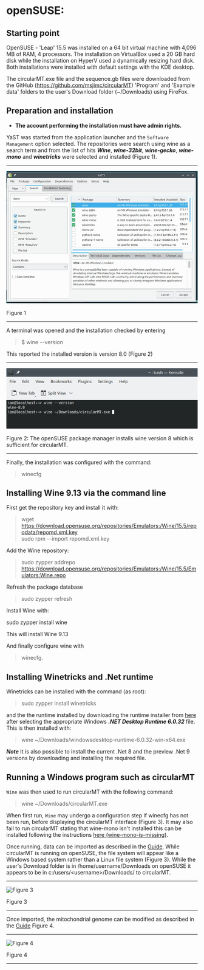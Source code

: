 # openSUSE:

## Starting point

OpenSUSE - 'Leap' 15.5 was installed on a 64 bit virtual machine with 4,096 MB of RAM, 4 processors. The installation on VirtualBox used a 20 GB hard disk while the installation on HyperV used a dynamically resizing hard disk. Both installations were installed with default settings with the KDE desktop.

The circularMT.exe file and the sequence.gb files were downloaded from the GitHub (https://github.com/msjimc/circularMT) 'Program' and 'Example data' folders to the user's Download folder (~/Downloads) using FireFox.

## Preparation and installation

* **The account performing the installation must have admin rights.**

YaST was started from the application launcher and the ```Software Management``` option selected. The repositories were search using wine as a search term and from the list of hits ***Wine***, ***wine-32bit***, ***wine-gecko***, ***wine-mono*** and ***winetricks*** were selected and installed (Figure 1). 

<hr />

![Figure 1](images/openSUSE_figure1.jpg)

Figure 1

<hr />

A terminal was opened and the installation checked by entering 

>$  wine --version 

This reported the installed version is version 8.0 (Figure 2)

<hr />

![Figure 2](images/openSUSE_figure2.jpg)

Figure 2: The openSUSE package manager installs wine version 8 which is sufficient for circularMT.

<hr />

Finally, the installation was configured with the command:

> winecfg

## Installing Wine 9.13 via the command line

First get the repository key and install it with:

> wget https://download.opensuse.org/repositories/Emulators:/Wine/15.5/repodata/repomd.xml.key  
> sudo rpm --import repomd.xml.key

Add the Wine repository:

> sudo zypper addrepo https://download.opensuse.org/repositories/Emulators:/Wine/15.5/Emulators:Wine.repo

Refresh the package database

> sudo zypper refresh  

Install Wine with:

sudo zypper install wine

This will install Wine 9.13

And finally configure wine with 

> winecfg.

## Installing Winetricks and .Net runtime

Winetricks can be installed with the command (as root):

>  sudo zypper install winetricks

and the the runtime installed by downloading the runtime installer from [here](https://dotnet.microsoft.com/en-us/download/dotnet/6.0) after selecting the appropriate Windows ***.NET Desktop Runtime 6.0.32*** file. This is then installed with:

> wine ~/Downloads/windowsdesktop-runtime-6.0.32-win-x64.exe

***Note*** It is also possible to install the current .Net 8 and the preview .Net 9 versions by downloading and installing the required file.

## Running a Windows program such as circularMT

```Wine``` was then used to run circularMT with the following command:

> wine ~/Downloads/circularMT.exe

When first run, ```Wine``` may undergo a configuration step if winecfg has not been run, before displaying the circularMT interface (Figure 3). It may also fail to run circularMT stating that wine-mono isn't installed this can be installed following the instructions [here (wine-mono-is-missing)](READMe.md#wine-mono-is-missing).

Once running, data can be imported as described in the [Guide](https://github.com/msjimc/circularMT/tree/master/Guide/README.md). While circularMT is running on openSUSE, the file system will appear like a Windows based system rather than a Linux file system (Figure 3). While the user's Download folder is in /home/username/Downloads on openSUSE it appears to be in c:/users/\<username>/Downloads/ to circularMT.

<hr />

![Figure 3](images/openSUSE_figure3.jpg)

Figure 3

<hr />

Once imported, the mitochondrial genome can be modified as described in the [Guide](https://github.com/msjimc/circularMT/tree/master/Guide/README.md) Figure 4.

<hr />

![Figure 4](images/openSUSE_15.5_Leap-KDE.jpg)

Figure 4

<hr />

